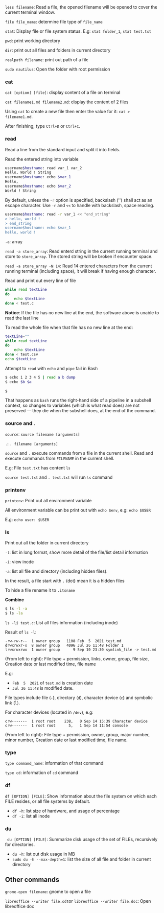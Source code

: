 ``less filename``: Read a file, the opened filename will be opened to cover the current terminal window.

``file file_name``: determine file type of ``file_name``

``stat``: Display file or file system status. E.g: ``stat folder_1``, ``stat test.txt``

``pwd``: print working directory

``dir``: print out all files and folders in current directory

``realpath filename``: print out path of a file

``sudo nautilus``: Open the folder with root permission

### cat

``cat [option] [file]``: display content of a file on terminal

``cat filename1.md filename2.md``: display the content of 2 files

Using ``cat`` to create a new file then enter the value for it: ``cat > filename1.md``.

After finishing, type ``Ctrl+D`` or ``Ctrl+C``.

### read

Read a line from the standard input and split it into fields.

Read the entered string into variable

```sh
username$hostname: read var_1 var_2
Hello, World ! String
username$hostname: echo $var_1
Hello,
username$hostname: echo $var_2
World ! String
```

By default, unless the ``-r`` option is specified, backslash ('\') shall act as an escape character. Use ``-r`` and ``<<`` to handle with backslash, space reading.

```sh
username$hostname: read -r var_1 << "end_string"
> hello, world !
> end_string
username$hostname: echo $var_1
hello, world !
```

``-a``: array

``read -a store_array``: Read enterd string in the current running terminal and store to ``store_array``. The stored string will be broken if encounter space.

``read -a store_array -N 14``: Read 14 entered characters from the current running terminal (including space), it will break if having enough character.

Read and print out every line of file

```sh
while read textLine
do    
    echo $textLine    
done < test.c
```
**Notice**: If the file has no new line at the end, the software above is unable to read the last line

To read the whole file when that file has no new line at the end:

```sh
textLine=""
while read textLine
do   
    echo $textLine    
done < test.csv
echo $textLine
```

Attempt to ``read`` with ``echo`` and ``pipe`` fail in Bash

```sh
$ echo 1 2 3 4 5 | read a b dump
$ echo $b $a 
  
$
```

That happens as ``bash`` runs the right-hand side of a pipeline in a subshell context, so changes to variables (which is what read does) are not preserved — they die when the subshell does, at the end of the command.

### source and ``.``

``source``: ``source filename [arguments]``

``.``: ``. filename [arguments]``

``source`` and ``.`` execute commands from a file in the current shell. Read and execute commands from ``FILENAME`` in the current shell. 

E.g: File ``test.txt`` has content ``ls``

``source test.txt`` and ``. text.txt`` will run ``ls`` command

### printenv

``printenv``: Print out all environment variable

All environment variable can be print out with ``echo $env``, e.g: ``echo $USER``

E.g: ``echo user: $USER``

### ls

Print out all the folder in current directory

``-l``: list in long format, show more detail of the file/list detail information

``-i``: view inode

``-a``: list all file and directory (including hidden files).

In the result, a file start with ``.`` (dot) mean it is a hidden files

To hide a file rename it to ``.itsname``

**Combine**

```bash
$ ls -l -a
$ ls -la
```

``ls -li test.c``: List all files information (including inode)

Result of ``ls -l``:

```
-rw-rw-r--  1 owner group   1108 Feb  5  2021 test.md
drwxrwxr-x  8 owner group   4096 Jul 26 11:48 Folder 1
lrwxrwxrwx  1 owner group      9 Sep 10 23:30 symlink_file -> test.md
```

(From left to right): File type + permission, links, owner, group, file size, Creation date or last modified time, file name

E.g: 

* ``Feb  5  2021`` of ``test.md`` is creation date
* ``Jul 26 11:48`` is modified date.

File types include file (``-``), directory (``d``), character device (``c``) and symbolic link (``l``).

For character devices (located in ``/dev``), e.g:

```
crw-------  1 root root    238,   0 Sep 14 15:39 Character device
crw-------  1 root root      5,   1 Sep 14 11:54 console
```

(From left to right): File type + permission, owner, group, major number, minor number, Creation date or last modified time, file name.

### type

``type command_name``: information of that command

``type cd``: information of ``cd`` command

### df

``df [OPTION] [FILE]``: Show information about the file system on which each FILE resides, or all file systems by default.

* ``df -h``: list size of hardware, and usage of percentage
* ``df -i``: list all inode

### du

`` du [OPTION] [FILE]``: Summarize disk usage of the set of FILEs, recursively for directories.

* ``du -h``: list out disk usage in MB
* ``sudo du -h --max-depth=1``: list the size of all file and folder in current directory

## Other commands

``gnome-open filename``: gnome to open a file

``libreoffice --writer file.odt``or ``libreoffice --writer file.doc``: Open libreoffice doc
